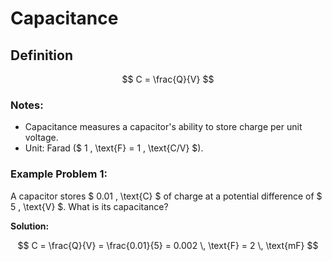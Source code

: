 # Capacitance

## Definition

$$
C = \frac{Q}{V}
$$

### Notes:
- Capacitance measures a capacitor's ability to store charge per unit voltage.
- Unit: Farad ($ 1 \, \text{F} = 1 \, \text{C/V} $).

### Example Problem 1:
A capacitor stores $ 0.01 \, \text{C} $ of charge at a potential difference of $ 5 \, \text{V} $. What is its capacitance?

**Solution:**

$$
C = \frac{Q}{V} = \frac{0.01}{5} = 0.002 \, \text{F} = 2 \, \text{mF}
$$
